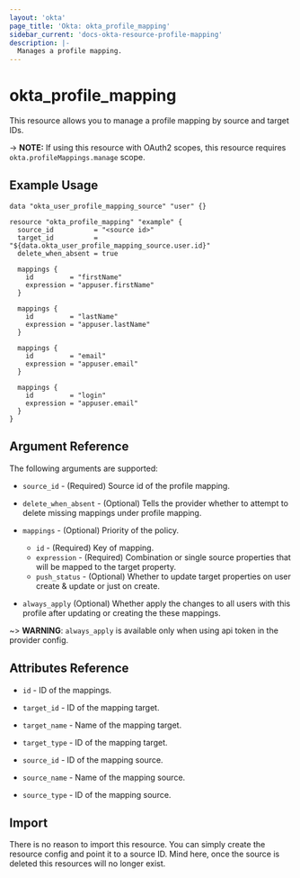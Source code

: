 ```yaml
---
layout: 'okta'
page_title: 'Okta: okta_profile_mapping'
sidebar_current: 'docs-okta-resource-profile-mapping'
description: |-
  Manages a profile mapping.
---
```


# okta_profile_mapping

This resource allows you to manage a profile mapping by source and target IDs.

-> **NOTE:** If using this resource with OAuth2 scopes, this resource requires `okta.profileMappings.manage` scope.

## Example Usage

```hcl
data "okta_user_profile_mapping_source" "user" {}

resource "okta_profile_mapping" "example" {
  source_id          = "<source id>"
  target_id          = "${data.okta_user_profile_mapping_source.user.id}"
  delete_when_absent = true

  mappings {
    id         = "firstName"
    expression = "appuser.firstName"
  }

  mappings {
    id         = "lastName"
    expression = "appuser.lastName"
  }

  mappings {
    id         = "email"
    expression = "appuser.email"
  }

  mappings {
    id         = "login"
    expression = "appuser.email"
  }
}
```

## Argument Reference

The following arguments are supported:

- `source_id` - (Required) Source id of the profile mapping.

- `delete_when_absent` - (Optional) Tells the provider whether to attempt to delete missing mappings under profile mapping.

- `mappings` - (Optional) Priority of the policy.
  - `id` - (Required) Key of mapping.
  - `expression` - (Required) Combination or single source properties that will be mapped to the target property.
  - `push_status` - (Optional) Whether to update target properties on user create & update or just on create.

- `always_apply` (Optional) Whether apply the changes to all users with this profile after updating or creating the these mappings.
 
~> **WARNING**: `always_apply` is available only when using api token in the provider config.

## Attributes Reference

- `id` - ID of the mappings.

- `target_id` - ID of the mapping target.

- `target_name` - Name of the mapping target.

- `target_type` - ID of the mapping target.

- `source_id` - ID of the mapping source.

- `source_name` - Name of the mapping source.

- `source_type` - ID of the mapping source.

## Import

There is no reason to import this resource. You can simply create the resource config and point it to a source ID. Mind here, once the source is deleted this resources will no longer exist.

